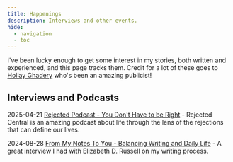 ```yaml
---
title: Happenings
description: Interviews and other events.
hide: 
  - navigation
  - toc
---
```

I've been lucky enough to get some interest in my stories, both written and experienced, and this page tracks them. Credit for a lot of these goes to [Hollay Ghadery](https://www.riverstreetwriting.com/) who's been an amazing publicist!

## Interviews and Podcasts

2025-04-21 [Rejected Podcast - You Don't Have to be Right](https://www.rejectedcentral.com/podcast/episode/604560e5/you-dont-have-to-be-right-aamir-hussain-or-episode-59) - Rejected Central is an amazing podcast about life through the lens of the rejections that can define our lives.

2024-08-28 [From My Notes To You - Balancing Writing and Daily Life](https://edrwrites.com/2024/08/28/balancing-writing-and-daily-life-insights-from-aamir-anwar-a-canadian-novelist/) - A great interview I had with Elizabeth D. Russell on my writing process.
